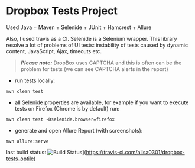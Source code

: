# Dropbox Tests Project

Used Java + Maven + Selenide + JUnit + Hamcrest + Allure

Also, I used travis as a CI.
Selenide is a Selenium wrapper. This library resolve a lot of problems of UI tests: instability of tests caused by dynamic content, JavaScript, Ajax, timeouts etc.

> ***Please note:*** DropBox uses CAPTCHA and this is often can be the problem for tests (we can see CAPTCHA alerts in the report)

* run tests locally:

`mvn clean test`

* all Selenide properties are available, for example if you want to execute tests on Firefox (Chrome is by default) run:

`mvn clean test -Dselenide.browser=firefox`
  
* generate and open Allure Report (with screenshots):

`mvn allure:serve`

last build status:
![Build Status](https://travis-ci.com/alisa0301/dropbox-tests-optile.svg?branch=main)](https://travis-ci.com/alisa0301/dropbox-tests-optile)